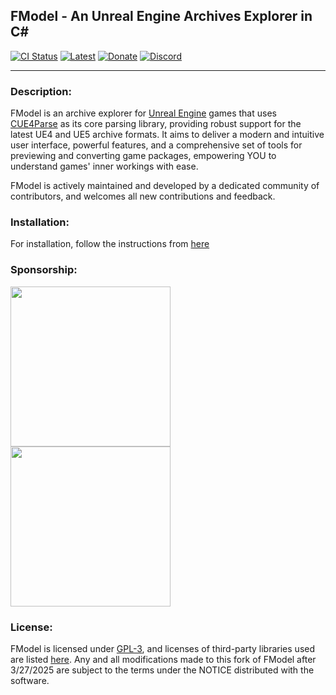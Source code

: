 FModel - An Unreal Engine Archives Explorer in C#
------------------------------------------

[![CI Status](https://img.shields.io/github/actions/workflow/status/4sval/FModel/main.yml?label=CI)](https://github.com/4sval/FModel/actions)
[![Latest](https://img.shields.io/github/v/release/4sval/FModel?color=yellow)](https://fmodel.app/download)
[![Donate](https://img.shields.io/badge/sponsor-DB61A2?logo=GitHub-Sponsors&logoColor=white)](https://fmodel.app/donate)
[![Discord](https://discordapp.com/api/guilds/637265123144237061/widget.png?style=shield)](https://fmodel.app/discord)
***

### Description:
FModel is an archive explorer for [Unreal Engine](https://www.unrealengine.com/en-US/) games that uses [CUE4Parse](https://github.com/FabianFG/CUE4Parse) as its core parsing library, providing robust support for the latest UE4 and UE5 archive formats. It aims to deliver a modern and intuitive user interface, powerful features, and a comprehensive set of tools for previewing and converting game packages, empowering YOU to understand games' inner workings with ease.

FModel is actively maintained and developed by a dedicated community of contributors, and welcomes all new contributions and feedback.

### Installation:
For installation, follow the instructions from [here](https://github.com/4sval/FModel/wiki/Installing-FModel)

### Sponsorship:
<p>
  <a href="https://www.jetbrains.com/">
    <img src="https://cdn.fmodel.app/i/svg/jetbrains.svg" width="256px">
  </a>
  <a href="https://1password.com/">
    <picture>
      <source media="(prefers-color-scheme: dark)" srcset="https://cdn.fmodel.app/i/svg/1password-light.svg">
      <source media="(prefers-color-scheme: light)" srcset="https://cdn.fmodel.app/i/svg/1password-dark.svg">
      <img src="https://cdn.fmodel.app/i/svg/1password-light.svg" width="256px">
    </picture>
  </a>
</p>

### License:
FModel is licensed under [GPL-3](https://github.com/4sval/FModel/blob/dev/LICENSE), and licenses of third-party libraries used are listed [here](https://github.com/4sval/FModel/blob/dev/NOTICE). Any and all modifications made to this fork of FModel after 3/27/2025 are subject to the terms under the NOTICE distributed with the software.
